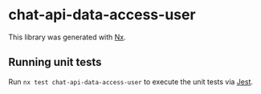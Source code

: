 # chat-api-data-access-user

This library was generated with [Nx](https://nx.dev).

## Running unit tests

Run `nx test chat-api-data-access-user` to execute the unit tests via [Jest](https://jestjs.io).
